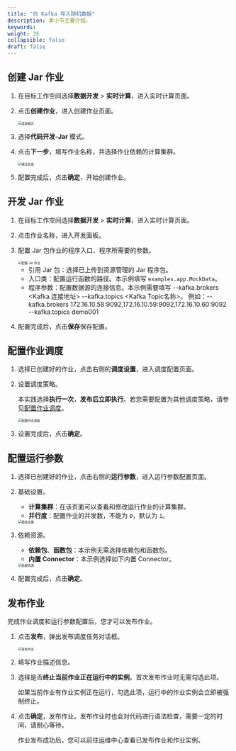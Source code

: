```yaml
---
title: "向 Kafka 写入随机数据"
description: 本小节主要介绍。 
keywords: 
weight: 35
collapsible: false
draft: false
---
```


## 创建 Jar 作业

1. 在目标工作空间选择**数据开发** > **实时计算**，进入实时计算页面。
2. 点击**创建作业**，进入创建作业页面。
   
   <img src="/bigdata/dataomnis/_images/choose_model_jar.png" alt="选择模式" style="zoom:50%;" />

3. 选择**代码开发-Jar** 模式。
4. 点击**下一步**，填写作业名称，并选择作业依赖的计算集群。
   
   <img src="/bigdata/dataomnis/_images/job_basic.png" alt="填写信息" style="zoom:50%;" />

5. 配置完成后，点击**确定**，开始创建作业。

## 开发 Jar 作业

1. 在目标工作空间选择**数据开发** > **实时计算**，进入实时计算页面。
2. 点击作业名称，进入开发面板。
3. 配置 Jar 包作业的程序入口、程序所需要的参数。
   
   <img src="/bigdata/dataomnis/_images/job_jar_edit01.png" alt="配置 Jar 作业" style="zoom:50%;" />

   - 引用 Jar 包：选择已上传到资源管理的 Jar 程序包。
   - 入口类：配置运行函数的路径。本示例填写 `examples.app.MockData`。
   - 程序参数：配置数据源的连接信息。本示例需要填写 --kafka.brokers <Kafka 连接地址> --kafka.topics <Kafka Topic名称>。
     例如：--kafka.brokers 172.16.10.58:9092,172.16.10.59:9092,172.16.10.60:9092 --kafka.topics demo001

4. 配置完成后，点击**保存**保存配置。

## 配置作业调度

1. 选择已创建好的作业，点击右侧的**调度设置**，进入调度配置页面。    
2. 设置调度策略。   
   
   本实践选择**执行一次**，**发布后立即执行**。若您需要配置为其他调度策略，请参见[配置作业调度](../../../manual/data_development/job/scheduling_job)。

   <img src="/bigdata/dataomnis/_images/bp_schedule_jar.png" alt="配置作业调度" style="zoom:50%;" />

3. 设置完成后，点击**确定**。

## 配置运行参数

1. 选择已创建好的作业，点击右侧的**运行参数**，进入运行参数配置页面。 

2. 基础设置。
   
   - **计算集群**：在该页面可以查看和修改运行作业的计算集群。
   - **并行度**：配置作业的并发数，不能为 `0`，默认为 `1`。

   <img src="/bigdata/dataomnis/_images/bp_enviroment_jar_1.png" alt="基础设置" style="zoom:50%;" />
   
3. 依赖资源。

   - **依赖包**、**函数包**：本示例无需选择依赖包和函数包。
   - **内置 Connector**：本示例选择如下内置 Connector。
   
   <img src="/bigdata/dataomnis/_images/bp_enviroment_jar_2.png" alt="依赖资源" style="zoom:50%;" />

4. 配置完成后，点击**确定**。

## 发布作业

完成作业调度和运行参数配置后，您才可以发布作业。

1. 点击**发布**，弹出发布调度任务对话框。

   <img src="/bigdata/dataomnis/_images/publish_job.png" alt="发布作业" style="zoom:50%;" />

2. 填写作业描述信息。
3. 选择是否**终止当前作业正在运行中的实例**。首次发布作业时无需勾选此项。
   
   如果当前作业有作业实例正在运行，勾选此项，运行中的作业实例会立即被强制终止。

4. 点击**确定**，发布作业。发布作业时也会对代码进行语法检查，需要一定的时间，请耐心等待。

   作业发布成功后，您可以前往运维中心查看已发布作业和作业实例。